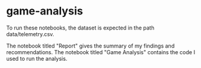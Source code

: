 # game-analysis

To run these notebooks, the dataset is expected in the path data/telemetry.csv.

The notebook titled "Report" gives the summary of my findings and recommendations. The notebook titled "Game Analysis" contains the code I used to run the analysis. 